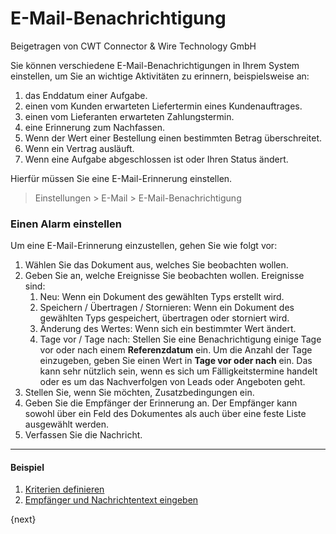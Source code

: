 # E-Mail-Benachrichtigung
<span class="text-muted contributed-by">Beigetragen von CWT Connector & Wire Technology GmbH</span>

Sie können verschiedene E-Mail-Benachrichtigungen in Ihrem System einstellen, um Sie an wichtige Aktivitäten zu erinnern, beispielsweise an:

1. das Enddatum einer Aufgabe.
2. einen vom Kunden erwarteten Liefertermin eines Kundenauftrages.
3. einen vom Lieferanten erwarteten Zahlungstermin.
4. eine Erinnerung zum Nachfassen.
5. Wenn der Wert einer Bestellung einen bestimmten Betrag überschreitet.
6. Wenn ein Vertrag ausläuft.
7. Wenn eine Aufgabe abgeschlossen ist oder Ihren Status ändert.

Hierfür müssen Sie eine E-Mail-Erinnerung einstellen.

> Einstellungen > E-Mail > E-Mail-Benachrichtigung

### Einen Alarm einstellen

Um eine E-Mail-Erinnerung einzustellen, gehen Sie wie folgt vor:

1. Wählen Sie das Dokument aus, welches Sie beobachten wollen.
2. Geben Sie an, welche Ereignisse Sie beobachten wollen. Ereignisse sind:
    1. Neu: Wenn ein Dokument des gewählten Typs erstellt wird.
    2. Speichern / Übertragen / Stornieren: Wenn ein Dokument des gewählten Typs gespeichert, übertragen oder storniert wird.
    3. Änderung des Wertes: Wenn sich ein bestimmter Wert ändert.
    4. Tage vor / Tage nach: Stellen Sie eine Benachrichtigung einige Tage vor oder nach einem **Referenzdatum** ein. Um die Anzahl der Tage einzugeben, geben Sie einen Wert in **Tage vor oder nach** ein. Das kann sehr nützlich sein, wenn es sich um Fälligkeitstermine handelt oder es um das Nachverfolgen von Leads oder Angeboten geht.
3. Stellen Sie, wenn Sie möchten, Zusatzbedingungen ein.
4. Geben Sie die Empfänger der Erinnerung an. Der Empfänger kann sowohl über ein Feld des Dokumentes als auch über eine feste Liste ausgewählt werden.
5. Verfassen Sie die Nachricht.

---

#### Beispiel
1. [Kriterien definieren](<img class="screenshot" src="/assets/erpnext_docs/assets/img/setup/email/email-alert-1.png">)
2. [Empfänger und Nachrichtentext eingeben](<img class="screenshot" src="/assets/erpnext_docs/assets/img/setup/email/email-alert-2.png">)

{next}
